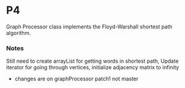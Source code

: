 # P4
Graph Processor class implements the Floyd-Warshall shortest path algorithm. 
### Notes
Still need to create arrayList for getting words in shortest path, Update iterator for going through vertices, initialize adjacency matrix to infinity
+ changes are on graphProcessor patch1 not master
